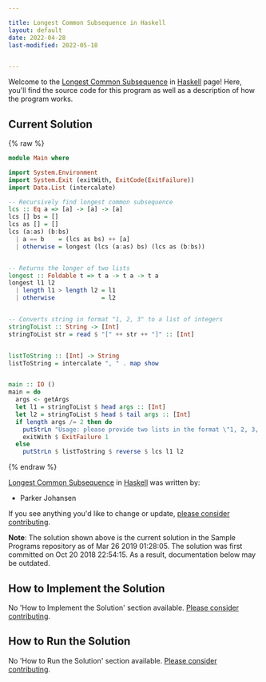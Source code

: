 ```yaml
---

title: Longest Common Subsequence in Haskell
layout: default
date: 2022-04-28
last-modified: 2022-05-18


---
```


Welcome to the [Longest Common Subsequence](https://sampleprograms.io/projects/longest-common-subsequence) in [Haskell](https://sampleprograms.io/languages/haskell) page! Here, you'll find the source code for this program as well as a description of how the program works.

## Current Solution

{% raw %}

```haskell
module Main where

import System.Environment
import System.Exit (exitWith, ExitCode(ExitFailure))
import Data.List (intercalate)

-- Recursively find longest common subsequence
lcs :: Eq a => [a] -> [a] -> [a]
lcs [] bs = []
lcs as [] = []
lcs (a:as) (b:bs)
  | a == b    = (lcs as bs) ++ [a]
  | otherwise = longest (lcs (a:as) bs) (lcs as (b:bs))


-- Returns the longer of two lists
longest :: Foldable t => t a -> t a -> t a
longest l1 l2
  | length l1 > length l2 = l1
  | otherwise             = l2


-- Converts string in format "1, 2, 3" to a list of integers
stringToList :: String -> [Int]
stringToList str = read $ "[" ++ str ++ "]" :: [Int]


listToString :: [Int] -> String
listToString = intercalate ", " . map show


main :: IO ()
main = do
  args <- getArgs
  let l1 = stringToList $ head args :: [Int]
  let l2 = stringToList $ head $ tail args :: [Int]
  if length args /= 2 then do
    putStrLn "Usage: please provide two lists in the format \"1, 2, 3, 4, 5\""
    exitWith $ ExitFailure 1
  else
    putStrLn $ listToString $ reverse $ lcs l1 l2
```

{% endraw %}

[Longest Common Subsequence](https://sampleprograms.io/projects/longest-common-subsequence) in [Haskell](https://sampleprograms.io/languages/haskell) was written by:

- Parker Johansen

If you see anything you'd like to change or update, [please consider contributing](https://github.com/TheRenegadeCoder/sample-programs).

**Note**: The solution shown above is the current solution in the Sample Programs repository as of Mar 26 2019 01:28:05. The solution was first committed on Oct 20 2018 22:54:15. As a result, documentation below may be outdated.

## How to Implement the Solution

No 'How to Implement the Solution' section available. [Please consider contributing](https://github.com/TheRenegadeCoder/sample-programs-website).

## How to Run the Solution

No 'How to Run the Solution' section available. [Please consider contributing](https://github.com/TheRenegadeCoder/sample-programs-website).